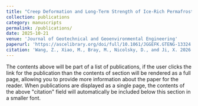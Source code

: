 ```yaml
---
title: "Creep Deformation and Long-Term Strength of Ice-Rich Permafrost in Northern Alaska"
collection: publications
category: manuscripts
permalink: /publications/
date: 2025-10-21
venue: 'Journal of Geotechnical and Geoenvironmental Engineering'
paperurl: 'https://ascelibrary.org/doi/full/10.1061/JGGEFK.GTENG-13324'
citation: 'Wang, Z., Xiao, M., Bray, M., Nicolsky, D., and Ji, X. 2026. "Creep deformation and long-term strength of ice-rich permafrost in Northern Alaska." J. Geotech. Geoenviron. Eng. 152(1): 04025161. https://doi.org/10.1061/JGGEFK.GTENG-13324.'
---
```

The contents above will be part of a list of publications, if the user clicks the link for the publication than the contents of section will be rendered as a full page, allowing you to provide more information about the paper for the reader. When publications are displayed as a single page, the contents of the above "citation" field will automatically be included below this section in a smaller font.
